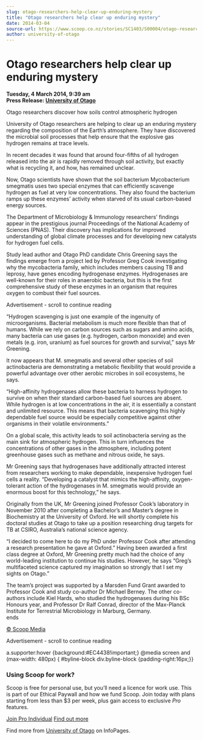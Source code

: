 ```yaml
---
slug: otago-researchers-help-clear-up-enduring-mystery
title: "Otago researchers help clear up enduring mystery"
date: 2014-03-04
source-url: https://www.scoop.co.nz/stories/SC1403/S00004/otago-researchers-help-clear-up-enduring-mystery.htm
author: university-of-otago
---
```

Otago researchers help clear up enduring mystery
================================================

**Tuesday, 4 March 2014, 9:39 am**  
**Press Release: [University of Otago](https://info.scoop.co.nz/University_of_Otago)**

Otago researchers discover how soils control atmospheric hydrogen

  
University of Otago researchers are helping to clear up an enduring mystery regarding the composition of the Earth’s atmosphere. They have discovered the microbial soil processes that help ensure that the explosive gas hydrogen remains at trace levels.

In recent decades it was found that around four-fifths of all hydrogen released into the air is rapidly removed through soil activity, but exactly what is recycling it, and how, has remained unclear.

Now, Otago scientists have shown that the soil bacterium Mycobacterium smegmatis uses two special enzymes that can efficiently scavenge hydrogen as fuel at very low concentrations. They also found the bacterium ramps up these enzymes’ activity when starved of its usual carbon-based energy sources.

The Department of Microbiology & Immunology researchers’ findings appear in the prestigious journal Proceedings of the National Academy of Sciences (PNAS). Their discovery has implications for improved understanding of global climate processes and for developing new catalysts for hydrogen fuel cells.

Study lead author and Otago PhD candidate Chris Greening says the findings emerge from a project led by Professor Greg Cook investigating why the mycobacteria family, which includes members causing TB and leprosy, have genes encoding hydrogenase enzymes. Hydrogenases are well-known for their roles in anaerobic bacteria, but this is the first comprehensive study of these enzymes in an organism that requires oxygen to combust their fuel sources.

Advertisement - scroll to continue reading





“Hydrogen scavenging is just one example of the ingenuity of microorganisms. Bacterial metabolism is much more flexible than that of humans. While we rely on carbon sources such as sugars and amino acids, many bacteria can use gases (e.g. hydrogen, carbon monoxide) and even metals (e.g. iron, uranium) as fuel sources for growth and survival,” says Mr Greening.

It now appears that M. smegmatis and several other species of soil actinobacteria are demonstrating a metabolic flexibility that would provide a powerful advantage over other aerobic microbes in soil ecosystems, he says.

“High-affinity hydrogenases allow these bacteria to harness hydrogen to survive on when their standard carbon-based fuel sources are absent. While hydrogen is at low concentrations in the air, it is essentially a constant and unlimited resource. This means that bacteria scavenging this highly dependable fuel source would be especially competitive against other organisms in their volatile environments.”

On a global scale, this activity leads to soil actinobacteria serving as the main sink for atmospheric hydrogen. This in turn influences the concentrations of other gases in the atmosphere, including potent greenhouse gases such as methane and nitrous oxide, he says.

Mr Greening says that hydrogenases have additionally attracted interest from researchers working to make dependable, inexpensive hydrogen fuel cells a reality. “Developing a catalyst that mimics the high-affinity, oxygen-tolerant action of the hydrogenases in M. smegmatis would provide an enormous boost for this technology,” he says.

Originally from the UK, Mr Greening joined Professor Cook’s laboratory in November 2010 after completing a Bachelor’s and Master’s degree in Biochemistry at the University of Oxford. He will shortly complete his doctoral studies at Otago to take up a position researching drug targets for TB at CSIRO, Australia’s national science agency.

“I decided to come here to do my PhD under Professor Cook after attending a research presentation he gave at Oxford.” Having been awarded a first class degree at Oxford, Mr Greening pretty much had the choice of any world-leading institution to continue his studies. However, he says “Greg’s multifaceted science captured my imagination so strongly that I set my sights on Otago.”

The team’s project was supported by a Marsden Fund Grant awarded to Professor Cook and study co-author Dr Michael Berney. The other co-authors include Kiel Hards, who studied the hydrogenases during his BSc Honours year, and Professor Dr Ralf Conrad, director of the Max-Planck Institute for Terrestrial Microbiology in Marburg, Germany.  
ends

[© Scoop Media](http://www.scoop.co.nz/about/terms.html)  

Advertisement - scroll to continue reading



a.supporter:hover {background:#EC4438!important;} @media screen and (max-width: 480px) { #byline-block div.byline-block {padding-right:16px;}}

### Using Scoop for work?

Scoop is free for personal use, but you’ll need a licence for work use. This is part of our Ethical Paywall and how we fund Scoop. Join today with plans starting from less than $3 per week, plus gain access to exclusive _Pro_ features.  
  
[Join Pro Individual](https://pro.scoop.co.nz/Individual/?from=ProIn24) [Find out more](https://pro.scoop.co.nz/using-scoop-for-work/?from=ProIn24)

Find more from [University of Otago](https://info.scoop.co.nz/University_of_Otago) on InfoPages.